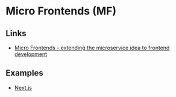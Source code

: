 # Micro Frontends (MF)

<!--
https://martinfowler.com/articles/micro-frontends.html

https://qiankun.umijs.org/guide#what-are-micro-frontends

https://app.pluralsight.com/course-player?courseId=4e0fd677-3dd6-4a26-b8f1-eb3b14757f7c
https://docs.microsoft.com/en-us/dotnet/architecture/microservices/architect-microservice-container-applications/microservice-based-composite-ui-shape-layout
https://www.udemy.com/course/microfrontend-course/

---

https://github.com/atilafassina/multiapp-domain
https://github.com/Muzikanto/micro-frontend-starter
https://github.com/HidemitsuHashimoto/micro-frontend-nextjs
https://github.com/lucasbaquinoo/microfrontends
-->

## Links

- [Micro Frontends - extending the microservice idea to frontend development](https://micro-frontends.org/)

## Examples

- [Next.js](https://github.com/ekaone/microfrontends)
